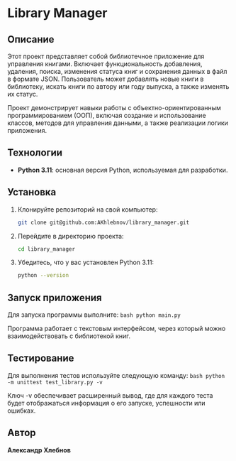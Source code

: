 # Library Manager

## Описание

Этот проект представляет собой библиотечное приложение для управления книгами. Включает функциональность добавления, удаления, поиска, изменения статуса книг и сохранения данных в файл в формате JSON. Пользователь может добавлять новые книги в библиотеку, искать книги по автору или году выпуска, а также изменять их статус.

Проект демонстрирует навыки работы с объектно-ориентированным программированием (ООП), включая создание и использование классов, методов для управления данными, а также реализации логики приложения.

## Технологии

- **Python 3.11**: основная версия Python, используемая для разработки.

## Установка

1. Клонируйте репозиторий на свой компьютер:
   ```bash
   git clone git@github.com:AKhlebnov/library_manager.git
   ```

2. Перейдите в директорию проекта:
    ```bash
    cd library_manager
    ```

3. Убедитесь, что у вас установлен Python 3.11:
    ```bash
    python --version
    ```

## Запуск приложения

Для запуска программы выполните:
    ```bash
    python main.py
    ```

Программа работает с текстовым интерфейсом, через который можно взаимодействовать с библиотекой книг.

## Тестирование

Для выполнения тестов используйте следующую команду:
    ```bash
    python -m unittest test_library.py -v
    ```

Ключ -v обеспечивает расширенный вывод, где для каждого теста будет отображаться информация о его запуске, успешности или ошибках.

## Автор

**Александр Хлебнов**
